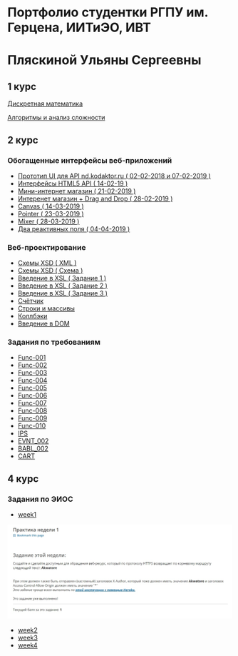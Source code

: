 # Портфолио студентки РГПУ им. Герцена, ИИТиЭО, ИВТ
# Пляскиной Ульяны Сергеевны

## 1 курс

<a href="https://github.com/Akwatore/DiskrMat">Дискретная математика</a>

<a href="https://github.com/Akwatore/AlgoritmAnaliz">Алгоритмы и анализ сложности</a>

## 2 курс

### Обогащенные интерфейсы веб-приложений
- <a href="https://kodaktor.ru/d7477f8">Прототип UI для API nd.kodaktor.ru ( 02-02-2018 и 07-02-2019 )</a>
- <a href="https://kodaktor.ru/9e71171">Интерфейсы HTML5 API ( 14-02-19 )</a>
- <a href="https://kodaktor.ru/397a9b8">Мини-интернет магазин ( 21-02-2019 )</a>
- <a href="https://kodaktor.ru/02a8177">Интеренет магазин + Drag and Drop ( 28-02-2019 )</a>
- <a href="https://kodaktor.ru/3a4c999">Canvas ( 14-03-2019 )</a>
- <a href="https://kodaktor.ru/51f4066">Pointer ( 23-03-2019 )</a>
- <a href="https://kodaktor.ru/e19fc3c">Mixer ( 28-03-2019 )</a>
- <a href="https://kodaktor.ru/378d16e">Два реактивных поля ( 04-04-2019 )</a>

### Веб-проектирование

- <a href="https://kodaktor.ru/8132ae4">Схемы XSD ( XML )</a>
- <a href="https://kodaktor.ru/7b914a5">Схемы XSD ( Схема )</a>
- <a href="https://kodaktor.ru/40f1a2c">Введение в XSL ( Задание 1 )</a>
- <a href="https://kodaktor.ru/debd90e">Введение в XSL ( Задание 2 )</a>
- <a href="https://kodaktor.ru/fa5efad">Введение в XSL ( Задание 3 )</a>
- <a href="https://kodaktor.ru/5f1551a">Счётчик</a>
- <a href="https://kodaktor.ru/356b696">Строки и массивы</a>
- <a href="https://kodaktor.ru/65a1322">Коллбэки</a>
- <a href="https://kodaktor.ru/adb60bb">Введение в DOM</a>

### Задания по требованиям
- <a href="https://kodaktor.ru/f8a94e9">Func-001</a>
- <a href="https://kodaktor.ru/dced62d">Func-002</a>
- <a href="https://kodaktor.ru/0add7dd">Func-003</a>
- <a href="https://kodaktor.ru/62d02d3">Func-004</a>
- <a href="https://kodaktor.ru/09b029d">Func-005</a>
- <a href="https://kodaktor.ru/7007b91">Func-006</a>
- <a href="https://kodaktor.ru/8f7f74d">Func-007</a>
- <a href="https://kodaktor.ru/8103c2f">Func-008</a>
- <a href="https://kodaktor.ru/c9a4769">Func-009</a>
- <a href="https://kodaktor.ru/475d274">Func-010</a>
- <a href="https://kodaktor.ru/e438d84">IPS</a>
- <a href="https://kodaktor.ru/f7eb488">EVNT_002</a>
- <a href="https://kodaktor.ru/a8788bf">BABL_002</a>
- <a href="https://kodaktor.ru/02a8177">CART</a>

## 4 курс

### Задания по ЭИОС

- <a href="https://github.com/Akwatore/week_1">week1</a>

![Image alt](https://github.com/Akwatore/sait/blob/master/week1.jpg)

- <a href="https://github.com/Akwatore/week_1">week2</a>
- <a href="https://github.com/Akwatore/week_1">week3</a>
- <a href="https://github.com/Akwatore/week_4">week4</a>
